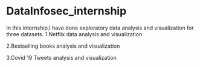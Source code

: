 # DataInfosec_internship
In this internship,I have done exploratory data analysis and
visualization for three datasets.
1.Netflix data analysis and visualization

2.Bestselling books analysis and visualization

3.Covid 19 Tweets analysis and visualization

